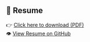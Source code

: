 ## 📄 Resume

👉 [Click here to download (PDF)](https://github.com/naveenvarjani/naveen-resume/raw/main/Resume.pdf)  
👁️ [View Resume on GitHub](https://github.com/naveenvarjani/naveen-resume/blob/main/Resume.pdf)
